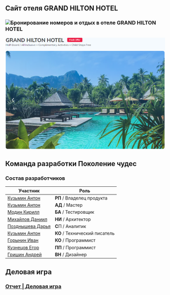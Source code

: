 ## Сайт отеля GRAND HILTON HOTEL
### ![Бронирование номеров и отдых в отеле GRAND HILTON HOTEL]()


![Logo](https://github.com/Gorgeouskad/pokoleniechydes.github.io/blob/main/1.PNG)


## Команда разработки Поколение чудес

### Состав разработчиков
|Участник|Роль|
|--|--|
|[Кузьмин Антон](https://github.com/Gorgeouskad/gorgeouskad.github.io)|**РП** / Владелец продукта|
|[Кузьмин Антон](https://github.com/Gorgeouskad/gorgeouskad.github.io)|**АД** / Мастер|
|[Модин Кирилл](https://github.com/KiriLLModin/KirillStankinRepo)|**БА** / Тестировщик|
|[Михайлов Даниил](https://github.com/daniyani/DMikhailov.github.io)|**НИ** / Архитектор|
|[Позднышева Дарья](https://github.com/DaryaPozdnysheva/DaryaPozdnysheva.github.io)|**С**П / Аналитик|
|[Кузьмин Антон](https://github.com/Gorgeouskad/gorgeouskad.github.io)|**КО** / Технический писатель|
|[Горынин Иван](https://github.com/TheWoodWard33/Igorynin.github.io)|**КО** / Программист|
|[Кузнецов Егор](https://github.com/midorimaSh/KuznecovEgor.github.io)|**ПП** / Программист|
|[Гришин Андрей](https://github.com/Grihaa/andrew.github.io)|**ВН** / Дизайнер|

## Деловая игра

### [Отчет | Деловая игра](https://github.com/Gorgeouskad/pokoleniechydes.github.io/wiki/%D0%94%D0%B5%D0%BB%D0%BE%D0%B2%D0%B0%D1%8F-%D0%B8%D0%B3%D1%80%D0%B0)
